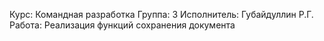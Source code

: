 Курс: Командная разработка
Группа: 3
Исполнитель: Губайдуллин Р.Г.
Работа: Реализация функций сохранения документа